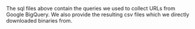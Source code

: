 The sql files above contain the queries we used to collect URLs from
Google BigQuery. We also provide the resulting csv files which we
directly downloaded binaries from.
